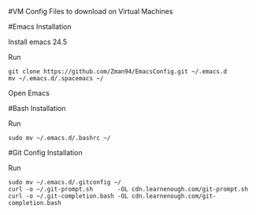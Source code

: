 #VM Config
Files to download on Virtual Machines

#Emacs Installation

Install emacs 24.5

Run
```
git clone https://github.com/Zman94/EmacsConfig.git ~/.emacs.d
mv ~/.emacs.d/.spacemacs ~/
```

Open Emacs

#Bash Installation

Run
```
sudo mv ~/.emacs.d/.bashrc ~/
```

#Git Config Installation

Run
```
sudo mv ~/.emacs.d/.gitconfig ~/
curl -o ~/.git-prompt.sh       -OL cdn.learnenough.com/git-prompt.sh
curl -o ~/.git-completion.bash -OL cdn.learnenough.com/git-completion.bash
```